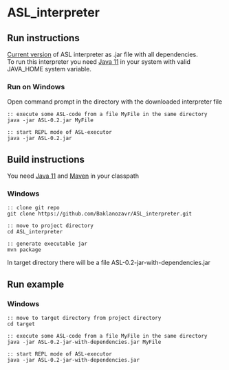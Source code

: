 # ASL_interpreter

## Run instructions

[Current version](https://drive.google.com/file/d/1bYGZY6iaa6MXMGgedT0JWXqR7i7gQcIB/view?usp=sharing) of ASL interpreter
as .jar file with all dependencies.  
To run this interpreter you need [Java 11](https://www.oracle.com/java/technologies/javase-jdk11-downloads.html) in your
system with valid JAVA_HOME system variable.

### Run on Windows

Open command prompt in the directory with the downloaded interpreter file

```
:: execute some ASL-code from a file MyFile in the same directory
java -jar ASL-0.2.jar MyFile

:: start REPL mode of ASL-executor
java -jar ASL-0.2.jar
```

## Build instructions

You need [Java 11](https://www.oracle.com/java/technologies/javase-jdk11-downloads.html)
and [Maven](https://maven.apache.org/) in your classpath

### Windows

```
:: clone git repo
git clone https://github.com/Baklanozavr/ASL_interpreter.git

:: move to project directory
cd ASL_interpreter

:: generate executable jar
mvn package
```

In target directory there will be a file ASL-0.2-jar-with-dependencies.jar

## Run example
### Windows

```
:: move to target directory from project directory
cd target

:: execute some ASL-code from a file MyFile in the same directory
java -jar ASL-0.2-jar-with-dependencies.jar MyFile

:: start REPL mode of ASL-executor
java -jar ASL-0.2-jar-with-dependencies.jar
```
